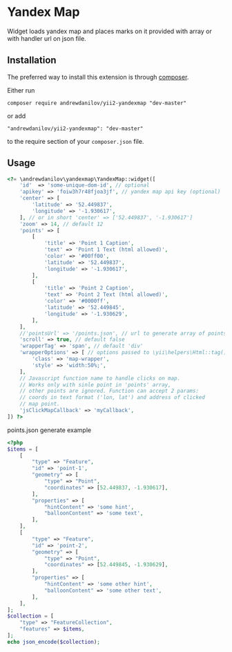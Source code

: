Yandex Map
===================
Widget loads yandex map and places marks on it provided with array or with handler url on json file.

Installation
------------

The preferred way to install this extension is through [composer](http://getcomposer.org/download/).

Either run

```
composer require andrewdanilov/yii2-yandexmap "dev-master"
```

or add

```
"andrewdanilov/yii2-yandexmap": "dev-master"
```

to the require section of your `composer.json` file.


Usage
-----

```php
<?= \andrewdanilov\yandexmap\YandexMap::widget([
	'id'  => 'some-unique-dom-id', // optional
	'apikey' => 'foiw3h7r48fjoa3jf', // yandex map api key (optional)
	'center' => [
		'latitude' => '52.449837',
		'longitude' => '-1.930617',
	], // or in short 'center' => ['52.449837', '-1.930617']
	'zoom' => 14, // default 12
	'points' => [
		[
			'title' => 'Point 1 Caption',
			'text' => 'Point 1 Text (html allowed)',
			'color' => '#00ff00',
			'latitude' => '52.449837',
			'longitude' => '-1.930617',
		],
		[
			'title' => 'Point 2 Caption',
			'text' => 'Point 2 Text (html allowed)',
			'color' => '#0000ff',
			'latitude' => '52.449845',
			'longitude' => '-1.930629',
		],
	],
	//'pointsUrl' => '/points.json', // url to generate array of points instead of manual setting in 'points' param
	'scroll' => true, // default false
	'wrapperTag' => 'span', // default 'div'
	'wrapperOptions' => [ // options passed to \yii\helpers\Html::tag() method for constructing map wrapper
		'class' => 'map-wrapper',
		'style' => 'width:50%;',
	],
	// Javascript function name to handle clicks on map.
	// Works only with sinle point in 'points' array,
	// other points are ignored. Function can accept 2 params:
	// coords in text format ('lon, lat') and address of clicked
	// map point.
	'jsClickMapCallback' => 'myCallback',
]) ?>
```

points.json generate example
```php
<?php
$items = [
	[
		"type" => "Feature",
		"id" => 'point-1',
		"geometry" => [
			"type" => "Point",
			"coordinates" => [52.449837, -1.930617],
		],
		"properties" => [
			"hintContent" => 'some hint',
			"balloonContent" => 'some text',
		],
	],
	[
		"type" => "Feature",
		"id" => 'point-2',
		"geometry" => [
			"type" => "Point",
			"coordinates" => [52.449845, -1.930629],
		],
		"properties" => [
			"hintContent" => 'some other hint',
			"balloonContent" => 'some other text',
		],
	],
];
$collection = [
	"type" => "FeatureCollection",
	"features" => $items,
];
echo json_encode($collection);
```